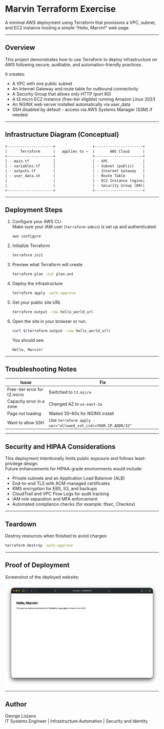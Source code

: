 # Marvin Terraform Exercise

A minimal AWS deployment using Terraform that provisions a VPC, subnet, and EC2 instance hosting a simple “Hello, Marvin!” web page.

---

## Overview

This project demonstrates how to use Terraform to deploy infrastructure on AWS following secure, auditable, and automation-friendly practices.

It creates:
- A VPC with one public subnet
- An Internet Gateway and route table for outbound connectivity
- A Security Group that allows only HTTP (port 80)
- A t3.micro EC2 instance (free-tier eligible) running Amazon Linux 2023
- An NGINX web server installed automatically via user_data
- SSH disabled by default - access via AWS Systems Manager (SSM) if needed

---

## Infrastructure Diagram (Conceptual)

```
+---------------------+                 +----------------------+
|      Terraform      |   applies to →  |       AWS Cloud      |
+---------------------+                 +----------------------+
| - main.tf           |                 | - VPC                |
| - variables.tf      |                 | - Subnet (public)    |
| - outputs.tf        |                 | - Internet Gateway   |
| - user_data.sh      |                 | - Route Table        |
|                     |                 | - EC2 Instance (nginx|
|                     |                 | - Security Group (80)|
+---------------------+                 +----------------------+
```

---

## Deployment Steps

1. Configure your AWS CLI  
   Make sure your IAM user (`terraform-admin`) is set up and authenticated:  
   ```bash
   aws configure
   ```

2. Initialize Terraform  
   ```bash
   terraform init
   ```

3. Preview what Terraform will create  
   ```bash
   terraform plan -out plan.out
   ```

4. Deploy the infrastructure  
   ```bash
   terraform apply -auto-approve
   ```

5. Get your public site URL  
   ```bash
   terraform output -raw hello_world_url
   ```

6. Open the site in your browser or run:  
   ```bash
   curl $(terraform output -raw hello_world_url)
   ```
   You should see:
   ```
   Hello, Marvin!
   ```

---

## Troubleshooting Notes

| Issue | Fix |
|-------|-----|
| Free-tier error for t2.micro | Switched to `t3.micro` |
| Capacity error in a zone | Changed AZ to `us-east-2a` |
| Page not loading | Waited 30–60s for NGINX install |
| Want to allow SSH | Use `terraform apply -var="allowed_ssh_cidr=YOUR.IP.ADDR/32"` |

---

## Security and HIPAA Considerations

This deployment intentionally limits public exposure and follows least-privilege design.  
Future enhancements for HIPAA-grade environments would include:

- Private subnets and an Application Load Balancer (ALB)
- End-to-end TLS with ACM-managed certificates
- KMS encryption for EBS, S3, and backups
- CloudTrail and VPC Flow Logs for audit tracking
- IAM role separation and MFA enforcement
- Automated compliance checks (for example: tfsec, Checkov)

---

## Teardown

Destroy resources when finished to avoid charges:
```bash
terraform destroy -auto-approve
```

---

## Proof of Deployment

Screenshot of the deployed website:

![Hello Marvin Screenshot](./screenshot-hello-marvin.png)

---

## Author

George Lozano  
IT Systems Engineer | Infrastructure Automation | Security and Identity
